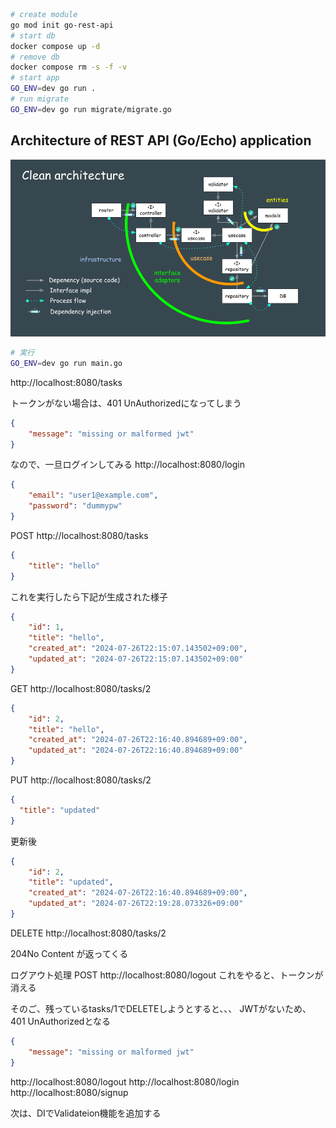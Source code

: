 ``` bash
# create module
go mod init go-rest-api
# start db
docker compose up -d
# remove db
docker compose rm -s -f -v
# start app
GO_ENV=dev go run .
# run migrate
GO_ENV=dev go run migrate/migrate.go
```
<h2 id="architecture">Architecture of REST API (Go/Echo) application</h2>

<img src="./architecture.png" width="700px"/>


```sh
# 実行
GO_ENV=dev go run main.go
```

http://localhost:8080/tasks

トークンがない場合は、401 UnAuthorizedになってしまう
```json
{
    "message": "missing or malformed jwt"
}
```

なので、一旦ログインしてみる
http://localhost:8080/login
```json
{
    "email": "user1@example.com",
    "password": "dummypw"
}
```

POST
http://localhost:8080/tasks
```json
{
    "title": "hello"
}
```

これを実行したら下記が生成された様子
```json
{
    "id": 1,
    "title": "hello",
    "created_at": "2024-07-26T22:15:07.143502+09:00",
    "updated_at": "2024-07-26T22:15:07.143502+09:00"
}
```

GET
http://localhost:8080/tasks/2
```json
{
    "id": 2,
    "title": "hello",
    "created_at": "2024-07-26T22:16:40.894689+09:00",
    "updated_at": "2024-07-26T22:16:40.894689+09:00"
}
```

PUT
http://localhost:8080/tasks/2
```json
{
  "title": "updated"
}
```

更新後
```json
{
    "id": 2,
    "title": "updated",
    "created_at": "2024-07-26T22:16:40.894689+09:00",
    "updated_at": "2024-07-26T22:19:28.073326+09:00"
}
```

DELETE
http://localhost:8080/tasks/2

204No Content
が返ってくる

ログアウト処理
POST
http://localhost:8080/logout
これをやると、トークンが消える

そのご、残っているtasks/1でDELETEしようとすると、、、
JWTがないため、401 UnAuthorizedとなる

```json
{
    "message": "missing or malformed jwt"
}
```


http://localhost:8080/logout
http://localhost:8080/login
http://localhost:8080/signup


次は、DIでValidateion機能を追加する

